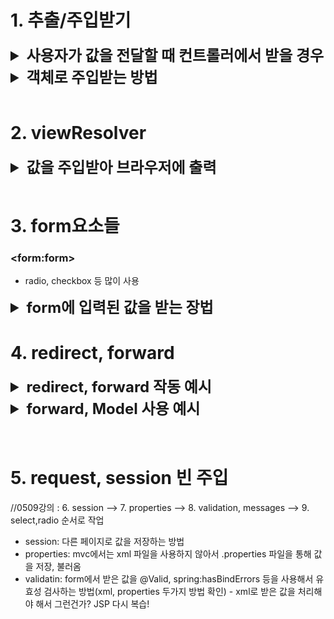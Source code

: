 # 1. 추출/주입받기
<details>
<summary style="font-size: x-large; font-weight: bold;">사용자가 값을 전달할 때 컨트롤러에서 받을 경우</summary>

> MVC_Basic_05 프로젝트 참고
<details>
    <summary>index page</summary>
    
```html

<a href="t1?data1=10&data2=20&data3=30&data3=40">test1</a><br>
<form action="t2" method="post">
    d1: <input type="text" name="d1"><br>
    d2: <input type="text" name="d2"><br>
    d3: <input type="checkbox" name="d3" value="10">data3 10
        <input type="checkbox" name="d3" value="20">data3 20<br>
        <button type="submit">test2</button>
</form>

<br><br>

<a href="t3?data1=10&data2=20&data3=30&data3=40">test3</a><br>

<a href="t4/10/20/30">test4</a><br>

<a href="t5?data1=10&data2=20&data3=30&data3=40">test5</a><br>
<a href="t6?data1=10&data2=20&data3=30&data3=40">test6</a><br>

<a href="t7?data1=10">test7</a><br>

```

</details>

### HttpServletRequest 사용(request.getParameter())
- URL에 쿼리스트링으로 들어온 데이터 처리
    ```java
        @GetMapping("/t1")
        public String t1(HttpServletRequest request) {
            String d1 = request.getParameter("data1"); //10
            String d2 = request.getParameter("data2"); //20
            String d3[] = request.getParameterValues("data3"); 
            
            System.out.println(d1);
            System.out.println(d2);
            for(String str:d3) {
                System.out.println(str);
            }
            return "final";
        }
    ```

### WebRequest 사용
- 
    ```java
        @GetMapping("/t3")
        public String t3(WebRequest request) {
            String d1 = request.getParameter("d1"); //10
            String d2 = request.getParameter("d2"); //20
            String d3[] = request.getParameterValues("d3"); 
            
            System.out.println(d1);
            System.out.println(d2);
            for(String str:d3) {
                System.out.println(str);
            }
            return "final";
        }
    ```

### 경로로 주입받기(@PathVariable 사용)
- 주소/값1/값2...의 형태
- 데이터 요청주소에 값이 있을 경우 값을 주입받을 수 있음
    ```java
        @GetMapping("t4/{data1}/{data2}/{data3}") //{}안에는 임의의 이름
        public String t4(@PathVariable int data1, @PathVariable int data2, @PathVariable int data3) {
            //@PathVariable: 데이터 요청주소에 값이 있을 경우 값을 주입받을 수 있음
            System.out.println(data1);
            System.out.println(data2);
            System.out.println(data3);
            
            return "final";
        }
    ```
### @RequestParam
- 값을 직접 주입받을 수 있음
- 이름이 같아야함! (변수이름 = 파라미터 이름)
    ```java
        @GetMapping("/t5")
        public String t5(@RequestParam int data1, @RequestParam int data2, @RequestParam int[] data3) {
            System.out.println(data1);
            System.out.println(data2);
            for(int str:data3) {
                System.out.println(str);
            }
            return "final";
        }
    ```
- 변수의 이름을 바꾸고 싶을 경우 value 속성을 사용하여 파라미터 이름을 지정할 수 있음
    ```java
        @GetMapping("/t6")
        public String t6(@RequestParam(value="data1") int n1, @RequestParam(value="data2") int n2, @RequestParam(value="data3") int[] n3) {
            System.out.println(n1);
            System.out.println(n2);
            for(int str:n3) {
                System.out.println(str);
            }
            return "final";
        }
    ```

- 값이 없을 때 확인(required), 기본값 지정(defaultValue) 방법
    ```java
        @GetMapping("/t7")									//null값 들어감                            //기본값을 0으로 넣겠다
        public String t7(@RequestParam int data1, @RequestParam(required=false) String data2, @RequestParam(defaultValue="0") int data3) {
            System.out.println(data1); //10
            System.out.println(data2); //null
            System.out.println(data3); //0
            
            return "final";
        }	
    ```
</details>

<details>
<summary style="font-size:x-large; font-weight: bold;">객체로 주입받는 방법</summary>

> MVC_Basic_06 프로젝트 참고
<details>
    <summary>index page</summary>
    
```html

<a href="t1?data1=10&data2=20&data3=30&data3=40">test1</a><br>
<a href="t2?data1=10&data2=20&data3=30&data3=40">test2</a><br>

```

</details>

### Map, List를 통해 데이터 받기
- Map, List import 
    ```java
        @GetMapping("/t1")	//t1?data1=10&data2=20&data3=30&data3=40 1과 2는 Map으로 받고 3은 List로 받음
        public String t1(@RequestParam Map<String, String> map, @RequestParam List<String> data3) {
            String data1=map.get("data1"); 
            String data2=map.get("data2"); 
            //String data33=map.get("data3"); 
            
            System.out.println(data1); //10
            System.out.println(data2); //20
            //System.out.println(data33); //30
            
            for(String str:data3) {
                System.out.println(str); //30 40
            }
            
            return "final";
        }
    ```

### @ModelAttribute
- 파라미터를 객체로 주입받을 수 있음
- 컨트롤러에서 메서드의 파라미터는 기본자료형을 제외한 객체형 타입은 다시 화면으로 전달
- @ModelAttribute는 명시적으로 화면에 전달되도록 지정(생략가능, but 적어주는게 좋음)
- ex) (@ModelAttribute Data bean1, @ModelAttribute Data2 bean2) = (Data bean1, Data2 bean2)
    ```java
        @GetMapping("/t2") //index.jsp에서 값을 /t2로 넘길 때 → Data객체 필드에 주입됨(넘긴 값)
        public String t2(@ModelAttribute Data bean1, @ModelAttribute Data2 bean2) {
            System.out.println(bean1.getData1()); //10
            System.out.println(bean1.getData2()); //20
            
            for(int n:bean1.getData3()) {
                System.out.println(n); //30 40
            }
            
            System.out.println(bean2.getData1()); //10
            System.out.println(bean2.getData2()); //20
            
            return "final";
        }
    ```
#### 별도 class에 값을 저장할 경우
> MVC_Basic_08 참고
- form > input의 name 값과 데이터를 get, set하는 변수명이 같아야 주입됨!!
    ![](/06.%20spring/00.%20img/9-01.png)
- 객체로 저장된 필드 값 가져올때 클래스명 맨 앞글자는 소문자로 작성해야 함
    - ${requestScope.data.str1 }
- class명이 아닌 이름 지정 가능
    - (@ModelAttribute("test") Data bean)

</details>

<br>

# 2. viewResolver
<details>
<summary style="font-size:x-large; font-weight: bold;">값을 주입받아 브라우저에 출력</summary>
> MVC_Basic_07 프로젝트 참고
<details>
    <summary>index page</summary>
    
```html
<a href="t1?data1=10&data2=20">test1</a><br>
<a href="t2">test2</a><br>
<a href="t3">test3</a><br>
<a href="t4">test4</a><br>
```

</details>

### 쿼리스트링의 값을 받아 브라우저에 출력
- jsp 방식과 비슷함
    ```java
        //SpringController
        @GetMapping("/t1")
        public String t1() {
            return "test1";
        }
    ```
    ```jsp
    <!-- test1 -->
    <body>
        <%
            String d1 = request.getParameter("data1");
            String d2 = request.getParameter("data2");
        %>
        <%=d1 %>
        <%=d2 %><br>
        
        <!-- EL언어 -->
        ${param.data1 }
        ${param.data2 }
    </body>
    ```

### 값을 담는 setAttribute 사용하여 브라우저에 전달
- pageContext, request, session, Application
    ```java
        //SpringController
        @GetMapping("/t2")
        public String t2(HttpServletRequest request) {
            request.setAttribute("data1", 10);
            request.setAttribute("data2", 20);
            
            return "test2";
        }
    ```
    ```jsp
    <!-- test2 -->
    <body>
        ${data1 } <!-- requestScope.data1 이지만 생략 가능 -->
        ${data2 }
    </body>
    ```

### Model에 데이터를 담을 경우
- Model인 경우(Model, ModelAndView)  request
    ```java
        //SpringController
        import org.springframework.ui.Model;

        @GetMapping("/t2")
        public String t2(HttpServletRequest request) {
            request.setAttribute("data1", 10);
            request.setAttribute("data2", 20);
            
            return "test2";
        }
    ```
    ```jsp
    <!-- test3 -->
    <body>
        ${requestScope.data1 }
        ${data2 }
    </body>
    ```

### ModelAndView에 데이터를 담을 경우
- Model을 더 자주씀
    ```java
        //SpringController
        @GetMapping("/t4")
        public ModelAndView t4(ModelAndView mv) { //실무에선 보통 model로 씀
            mv.addObject("data1",50); //값 세팅
            mv.addObject("data2",60);
            
            mv.setViewName("test4"); //test4로 뷰페이지 설정 → 페이지 이동
            
            return mv;
        }
    ```
    ```jsp
    <!-- test4 -->
    <body>
        ${data1 }
        ${data2 }
    </body>
    ```



</details>

<br>

# 3. form요소들
### \<form:form>
- radio, checkbox 등 많이 사용
<details>
<summary style="font-size:x-large; font-weight: bold;">form에 입력된 값을 받는 장법</summary>
> MVC_Basic_09 프로젝트 참고
<details>
    <summary>index page</summary>
    
```html
<%@ page language="java" contentType="text/html; charset=UTF-8"
    pageEncoding="UTF-8"%>
<body>
<a href="t1">test1</a><br>
<a href="t2">test2</a><br>
<a href="t3">test3</a><br>
<a href="t4">test4</a>
</body>
</html>
```
</details>

### class 객체에 저장한 값 불러오기
- el언어를 이용하여 값 불러오기
    ```java
    // SpringController
    <body>
        <form action="final" method="post">
            이름: <input type="text" name="name" value="${requestScope.data.name}" }><br>
            아이디: <input type="text" name="id" value="${data.id}" }><br>
            비밀번호: <input type="text" name="pw" value="${data.pw}" }><br>
            주소1: <input type="text" name="adr1" value="${data.adr1}" }><br>
            주소2: <input type="text" name="adr2" value="${data.adr2}" }>
            
            <button type="submit">로그인</button>
        </form>
    </body>
    ```
    ```html
    <body>
        <form action="final" method="post">
            이름: <input type="text" name="name" value="${requestScope.data.name}" }><br>
            아이디: <input type="text" name="id" value="${data.id}" }><br>
            비밀번호: <input type="text" name="pw" value="${data.pw}" }><br>
            주소1: <input type="text" name="adr1" value="${data.adr1}" }><br>
            주소2: <input type="text" name="adr2" value="${data.adr2}" }>
            
            <button type="submit">로그인</button>
        </form>
    </body>
    ```

### form 기능을 활용하여 값을 불러오기
- <form:form>을 사용하여 값 불러오기
- modelAttribute에 class이름 넣을 경우 경로 안적어도 됨
    ```java
        // SpringController
        @GetMapping("/t2")
        public String t2(Data bean) {
            bean.setName("수정");
            bean.setId("kim");
            bean.setPw("1234");
            bean.setAdr1("Seoul");
            bean.setAdr2("gangnam");
            
            return "test1";
        }
    ```
    ```html
    <!-- test2 -->
    <%@ page language="java" contentType="text/html; charset=UTF-8"
        pageEncoding="UTF-8"%>
    <%@ taglib prefix="form" uri="http://www.springframework.org/tags/form" %>
    <!DOCTYPE html>
    <html>
    <head>
    <meta charset="UTF-8">
    <title>메인</title>
    </head>
    <body>
        <form:form action="final" modelAttribute="data">
            이름: <form:input path="name"><br> <!-- path이름과 설정한 필드명이 같아야함 -->
            아이디: <form:input path="id"><br>
            비밀번호: <form:input path="pw"><br>
            주소1: <form:input path="adr1"><br>
            주소2: <form:input path="adr2">
        
        </form:form>
    </body>
    </html>
    ```

### 이름을 지정하여 가져오기
- @ModelAttribute로 이름 지정
    ```java
	@GetMapping("/t3")
	public String t3(@ModelAttribute("modelBean") Data bean) {
		bean.setName("화연");
		bean.setId("hong");
		bean.setPw("1234");
		bean.setAdr1("Seoul");
		bean.setAdr2("gangnam");
		
		return "test3";
	}
    ```
    ```html
    <!-- test3 -->
    <form:form action="final" modelAttribute="modelBean">
        이름 : <form:input path="name" /><br>
        아이디 : <form:input path="id" /><br>
        비번 : <form:password path="pw" showPassword="true"/><br>
        주소1 : <form:input path="adr1" /><br>
        주소2 : <form:input path="adr2" /><br>
        <button type="submit">체크</button>
    </form:form>
    ```

### Model로 값 주입
- Model을 이용한 값주입
    ```java
	@GetMapping("/t4")
	public String t4(Model model) {
		Data bean = new Data();
		bean.setName("비트");
		bean.setId("hong");
		bean.setPw("1234");
		bean.setAdr1("Seoul");
		bean.setAdr2("gangnam");
		
		model.addAttribute("modelBean",bean);
		
		return "test4";
	}
    ```
    ```html
    test3과 동일
    ```

</details>

# 4. redirect, forward
<details>
<summary style="font-size:x-large; font-weight: bold;">redirect, forward 작동 예시</summary>
> MVC_Basic_11 프로젝트 참고
<details>
    <summary>index page</summary>
    
```html
<body>
<a href="t1">Redirect</a><br>
<a href="t2">Forword</a>
</body>
```
</details>

### redirect
- url이 변경되는 강제 이동
    ```java
        @GetMapping("/t1")
        public String t1() {
            return "redirect:/main1";
        }
        @GetMapping("/main1")
        public String main1() {
            return "main1";
        }
    ```   
    ```html
    <body>
        <h1>main1_redirect</h1>
        redirect : 강제이동
    </body>
    ```
    ![](/06.%20spring/00.%20img/9-02.png)

### forward
- url이 변경되지 않음
    ```java
        @GetMapping("/t2")
        public String t2() {
            return "forward:/main2";
        }
        @GetMapping("/main2")
        public String main2() {
            return "main2";
        }
    ```   
    ```html
    <body>
        <h1>main2_forward</h1>
        foward : url이 변경되지 않음
    </body>
    ```
    ![](/06.%20spring/00.%20img/9-03.png)

</details>
<details>
<summary style="font-size:x-large; font-weight: bold;">forward, Model 사용 예시</summary>
> MVC_Basic_12 프로젝트 참고
<details>
    <summary>index page</summary>

```html
<body>
<a href="t1">Test1</a><br>
</body>
```
</details>

### 1. beans 생성
- Data클래스 4개 생성
![](/06.%20spring/00.%20img/9-04.png)

### 2. RootAppContext
- @Configuration로 bean설정 파일임을 명시
    ```java
    package kr.bit.config;

    import org.springframework.context.annotation.Bean;
    import org.springframework.context.annotation.Configuration;

    import kr.bit.beans.Data;
    import kr.bit.beans.Data2;

    @Configuration	//bean설정 파일임을 명시
    public class RootAppContext {	//root-context.xml과 동일
        @Bean
        public Data data() {
            return new Data();
        }
        @Bean("request2")
        public Data2 data2() {
            return new Data2();
        }
        
    }
    ```
### 3. ServletAppContext
- @ComponentScan("kr.bit.beans") → @Component 선언 시 추가해줘야 함

### 4. SpringController
- @Autowired로 자동주입
    ``` java
    @Controller
    public class SpringController {
        @Autowired
        Data data1; //IoC컨테이너(RootAppContext.java)에 빈으로 등록(@Bean)한 Data 객체의 주소값이 data1 필드에 자동 주입됨
        @Resource(name="request2")
        Data2 data2;//IoC컨테이너에 빈으로 등록하며 이름을 지정한(request2) Data 객체의 주소값이 data2 필드에 자동 주입됨
        @Autowired
        Data3 data3;
        @Resource(name="request4")
        Data4 data4;
        
        @GetMapping("/t1")
        public String t1() {
            data1.setStr1("스프링1");
            data1.setStr2("스프링2");
            
            data2.setStr3("스프링3");
            data2.setStr4("스프링4");
            
            data3.setStr5("스프링5");
            data3.setStr6("스프링6");
            
            data4.setStr7("스프링7");
            data4.setStr8("스프링8");
            
            return "forward:/final1"; //forward는 request객체 유지됨 (redirect는 안됨)
        }
        @GetMapping("/final1")
        public String final1(Model model) { //request 범위와 같음
            //model 객체에 위에서 set한 값 담기
            model.addAttribute("data1",data1);
            model.addAttribute("data2",data2);
            model.addAttribute("data3",data3);
            model.addAttribute("data4",data4);
            
            return "final";
        }
    }
    ```
### 5. final.jap 출력
- data객체에 담긴 데이터 출력
    ```jsp
    <body>
    ${requestScope.data1.str1 }
    ${requestScope.data1.str2 } <br>

    ${requestScope.data2.str3 }
    ${requestScope.data2.str4 } <br>

    ${requestScope.data3.str5 }
    ${requestScope.data3.str6 } <br>

    ${requestScope.data4.str7 }
    ${requestScope.data4.str8 } <br>
    </body>
    ```

### 만약 redirect라면
- 위의 코드일 경우 Model에 객체가 저장되기 때문에 출력됨
- Bean에 @RequestScope 설정 시 redirect로 값이 저장되지 않음
- @RequestScope: 요청이 발생할 때마다 Bean객체가 생성되며 자동으로 주입됨

</details>
<br><br>

# 5. request, session 빈 주입

//0509강의 : 6. session —> 7. properties —> 8. validation, messages —> 9. select,radio 순서로 작업
- session: 다른 페이지로 값을 저장하는 방법
- properties: mvc에서는 xml 파일을 사용하지 않아서 .properties 파일을 통해 값을 저장, 불러옴
- validatin: form에서 받은 값을 @Valid, spring:hasBindErrors 등을 사용해서 유효성 검사하는 방법(xml, properties 두가지 방법 확인) - xml로 받은 값을 처리해야 해서 그런건가? JSP 다시 복습!
